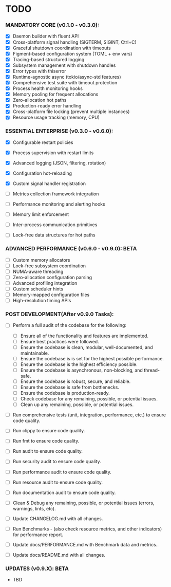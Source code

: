 # TODO

### MANDATORY CORE (v0.1.0 - v0.3.0):
- [x] Daemon builder with fluent API
- [x] Cross-platform signal handling (SIGTERM, SIGINT, Ctrl+C)
- [x] Graceful shutdown coordination with timeouts
- [x] Figment-based configuration system (TOML + env vars)
- [x] Tracing-based structured logging 
- [x] Subsystem management with shutdown handles
- [x] Error types with thiserror
- [x] Runtime-agnostic async (tokio/async-std features)
- [x] Comprehensive test suite with timeout protection
- [x] Process health monitoring hooks
- [x] Memory pooling for frequent allocations
- [x] Zero-allocation hot paths
- [x] Production-ready error handling
- [x] Cross-platform file locking (prevent multiple instances)
- [x] Resource usage tracking (memory, CPU)

### ESSENTIAL ENTERPRISE (v0.3.0 - v0.6.0):
- [x] Configurable restart policies
- [x] Process supervision with restart limits
- [x] Advanced logging (JSON, filtering, rotation)
- [x] Configuration hot-reloading
- [x] Custom signal handler registration
- [ ] Metrics collection framework integration
- [ ] Performance monitoring and alerting hooks
- [ ] Memory limit enforcement
- [ ] Inter-process communication primitives
- [ ] Lock-free data structures for hot paths


### ADVANCED PERFORMANCE (v0.6.0 - v0.9.0): BETA
- [ ] Custom memory allocators
- [ ] Lock-free subsystem coordination
- [ ] NUMA-aware threading
- [ ] Zero-allocation configuration parsing
- [ ] Advanced profiling integration
- [ ] Custom scheduler hints
- [ ] Memory-mapped configuration files
- [ ] High-resolution timing APIs

### POST DEVELOPMENT(After v0.9.0 Tasks):
- [ ] Perform a full audit of the codebase for the following: 
    - [ ] Ensure all of the functionality and features are implemented.
    - [ ] Ensure best practices were followed.
    - [ ] Ensure the codebase is clean, modular, well-documented, and maintainable.
    - [ ] Ensure the codebase is is set for the highest possible performance.
    - [ ] Ensure the codebase is the highest efficiency possible.
    - [ ] Ensure the codebase is asynchronous, non-blocking, and thread-safe.
    - [ ] Ensure the codebase is robust, secure, and reliable.
    - [ ] Ensure the codebase is safe from bottlenecks.
    - [ ] Ensure the codebase is production-ready.
    - [ ] Check codebase for any remaining, possible, or potential issues.
    - [ ] Clean up any remaining, possible, or potential issues.
- [ ] Run comprehensive tests (unit, integration, performance, etc.) to ensure code quality.
- [ ] Run clippy to ensure code quality.
- [ ] Run fmt to ensure code quality.
- [ ] Run audit to ensure code quality.
- [ ] Run security audit to ensure code quality.
- [ ] Run performance audit to ensure code quality.
- [ ] Run resource audit to ensure code quality.
- [ ] Run documentation audit to ensure code quality.
- [ ] Clean &amp; Debug any remaining, possible, or potential issues (errors, warnings, lints, etc).
- [ ] Update CHANGELOG.md with all changes.
- [ ] Run Benchmarks - (also check resource metrics, and other indicators) for performance report.
- [ ] Update docs/PERFORMANCE.md with Benchmark data and metrics..
- [ ] Update docs/README.md with all changes.


### UPDATES (v0.9.X): BETA
- TBD